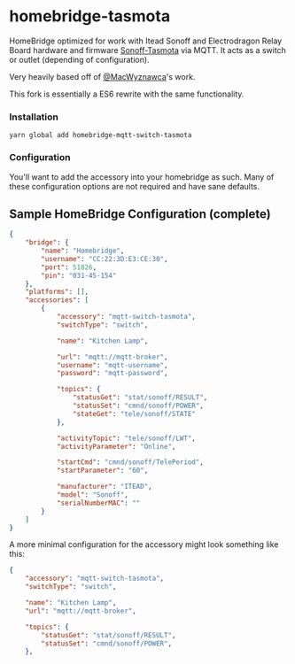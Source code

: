# homebridge-tasmota

HomeBridge optimized for work with Itead Sonoff and Electrodragon Relay Board
hardware and firmware
[Sonoff-Tasmota](https://github.com/arendst/Sonoff-Tasmota) via MQTT. It acts
as a switch or outlet (depending of configuration).

Very heavily based off of
[@MacWyznawca](https://github.com/MacWyznawca/homebridge-mqtt-switch-tasmota)'s
work.

This fork is essentially a ES6 rewrite with the same functionality.

### Installation

```
yarn global add homebridge-mqtt-switch-tasmota
```

### Configuration

You'll want to add the accessory into your homebridge as such. Many of these
configuration options are not required and have sane defaults.

Sample HomeBridge Configuration (complete)
--------------------
```json
{
    "bridge": {
        "name": "Homebridge",
        "username": "CC:22:3D:E3:CE:30",
        "port": 51826,
        "pin": "031-45-154"
    },
    "platforms": [],
    "accessories": [
        {
            "accessory": "mqtt-switch-tasmota",
            "switchType": "switch",

            "name": "Kitchen Lamp",

            "url": "mqtt://mqtt-broker",
            "username": "mqtt-username",
            "password": "mqtt-password",

            "topics": {
                "statusGet": "stat/sonoff/RESULT",
                "statusSet": "cmnd/sonoff/POWER",
                "stateGet": "tele/sonoff/STATE"
            },

            "activityTopic": "tele/sonoff/LWT",
            "activityParameter": "Online",

            "startCmd": "cmnd/sonoff/TelePeriod",
            "startParameter": "60",

            "manufacturer": "ITEAD",
            "model": "Sonoff",
            "serialNumberMAC": ""
        }
    ]
}
```

A more minimal configuration for the accessory might look something like this:

```json
{
    "accessory": "mqtt-switch-tasmota",
    "switchType": "switch",

    "name": "Kitchen Lamp",
    "url": "mqtt://mqtt-broker",

    "topics": {
        "statusGet": "stat/sonoff/RESULT",
        "statusSet": "cmnd/sonoff/POWER",
    },
```
